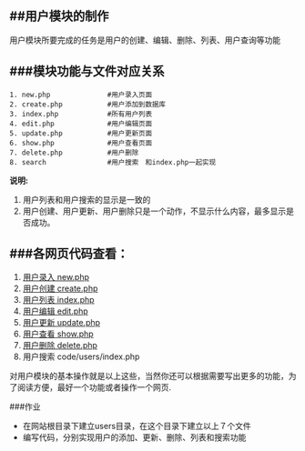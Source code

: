 ##用户模块的制作
---

用户模块所要完成的任务是用户的创建、编辑、删除、列表、用户查询等功能


###模块功能与文件对应关系
---
    1. new.php              #用户录入页面
    2. create.php           #用户添加到数据库
    3. index.php            #所有用户列表
    4. edit.php             #用户编辑页面
    5. update.php           #用户更新页面
    6. show.php             #用户查看页面
    7. delete.php           #用户删除
    8. search               #用户搜索　和index.php一起实现

__说明:__ 

1. 用户列表和用户搜索的显示是一致的
2. 用户创建、用户更新、用户删除只是一个动作，不显示什么内容，最多显示是否成功。

###各网页代码查看：
---

1. [用户录入 new.php](../code/users/new.php)
2. [用户创建 create.php](../code/users/create.php)
3. [用户列表 index.php](../code/users/index.php)
4. [用户编辑 edit.php](../code/users/edit.php)
5. [用户更新 update.php](../code/users/update.php)
6. [用户查看 show.php](../code/users/show.php)
7. [用户删除 delete.php](../code/users/delete.php)
8. 用户搜索 code/users/index.php

对用户模块的基本操作就是以上这些，当然你还可以根据需要写出更多的功能，为了阅读方便，最好一个功能或者操作一个网页.

###作业

* 在网站根目录下建立users目录，在这个目录下建立以上７个文件
* 编写代码，分别实现用户的添加、更新、删除、列表和搜索功能

